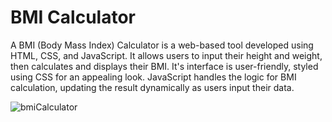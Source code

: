 # BMI Calculator

A BMI (Body Mass Index) Calculator is a web-based tool developed using HTML, CSS, and JavaScript. 
It allows users to input their height and weight, then calculates and displays their BMI.
It's interface is user-friendly, styled using CSS for an appealing look.
JavaScript handles the logic for BMI calculation, updating the result dynamically as users input their data.





![bmiCalculator](https://github.com/user-attachments/assets/a04b369b-03b9-4bb6-a9be-acf07a6bec5a)
